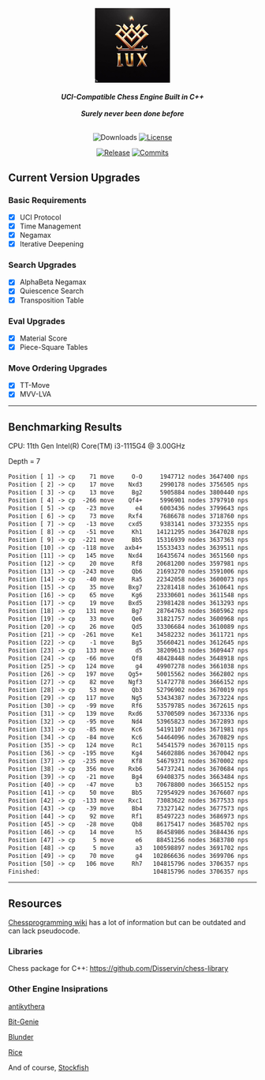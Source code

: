 <div align="center">

  <img src="./img/logo.jpg" width="30%">
  <br>
  <br>
  <b><i>UCI-Compatible Chess Engine Built in C++</i></b>
  <br>
  <br>
  <b><i>Surely never been done before</i></b>
  <br>
  <br>

  ![Downloads][downloads-badge]
  [![License][license-badge]][license-link]
  
  [![Release][release-badge]][release-link]
  [![Commits][commits-badge]][commits-link]

</div>

## Current Version Upgrades

### Basic Requirements

 - [x] UCI Protocol
 - [x] Time Management
 - [x] Negamax
 - [x] Iterative Deepening

### Search Upgrades

 - [x] AlphaBeta Negamax
 - [x] Quiescence Search
 - [x] Transposition Table

### Eval Upgrades

 - [x] Material Score
 - [x] Piece-Square Tables

### Move Ordering Upgrades

 - [x] TT-Move
 - [x] MVV-LVA

---

## Benchmarking Results
CPU: 11th Gen Intel(R) Core(TM) i3-1115G4 @ 3.00GHz

Depth = 7
```
Position [ 1] -> cp    71 move     O-O     1947712 nodes 3647400 nps
Position [ 2] -> cp    17 move    Nxd3     2990178 nodes 3756505 nps
Position [ 3] -> cp    13 move     Bg2     5905884 nodes 3800440 nps
Position [ 4] -> cp  -266 move    Qf4+     5996901 nodes 3797910 nps
Position [ 5] -> cp   -23 move      e4     6003436 nodes 3799643 nps
Position [ 6] -> cp    73 move    Rxf4     7686678 nodes 3718760 nps
Position [ 7] -> cp   -13 move    cxd5     9383141 nodes 3732355 nps
Position [ 8] -> cp   -51 move     Kh1    14121295 nodes 3647028 nps
Position [ 9] -> cp  -221 move     Bb5    15316939 nodes 3637363 nps
Position [10] -> cp  -118 move   axb4+    15533433 nodes 3639511 nps
Position [11] -> cp   145 move    Nxd4    16435674 nodes 3651560 nps
Position [12] -> cp    20 move     Rf8    20681200 nodes 3597981 nps
Position [13] -> cp  -243 move     Qb6    21693270 nodes 3591006 nps
Position [14] -> cp   -40 move     Ra5    22342058 nodes 3600073 nps
Position [15] -> cp    35 move    Bxg7    23281418 nodes 3610641 nps
Position [16] -> cp    65 move     Kg6    23330601 nodes 3611548 nps
Position [17] -> cp    19 move    Bxd5    23981428 nodes 3613293 nps
Position [18] -> cp   131 move     Bg7    28764763 nodes 3605962 nps
Position [19] -> cp    33 move     Qe6    31821757 nodes 3600968 nps
Position [20] -> cp    26 move     Qd5    33306684 nodes 3610089 nps
Position [21] -> cp  -261 move     Ke1    34582232 nodes 3611721 nps
Position [22] -> cp    -1 move     Bg5    35660421 nodes 3612645 nps
Position [23] -> cp   133 move      d5    38209613 nodes 3609447 nps
Position [24] -> cp   -66 move     Qf8    48428448 nodes 3648918 nps
Position [25] -> cp   124 move      g4    49907278 nodes 3661038 nps
Position [26] -> cp   197 move    Qg5+    50015562 nodes 3662802 nps
Position [27] -> cp    82 move    Ngf3    51472778 nodes 3666152 nps
Position [28] -> cp    53 move     Qb3    52796902 nodes 3670019 nps
Position [29] -> cp   117 move     Ng5    53434387 nodes 3673224 nps
Position [30] -> cp   -99 move     Rf6    53579785 nodes 3672615 nps
Position [31] -> cp   139 move    Rxd6    53700509 nodes 3673336 nps
Position [32] -> cp   -95 move     Nd4    53965823 nodes 3672893 nps
Position [33] -> cp   -85 move     Kc6    54191107 nodes 3671981 nps
Position [34] -> cp   -84 move     Kc6    54464096 nodes 3670829 nps
Position [35] -> cp   124 move     Rc1    54541579 nodes 3670115 nps
Position [36] -> cp  -195 move     Kg4    54602886 nodes 3670042 nps
Position [37] -> cp  -235 move     Kf8    54679371 nodes 3670002 nps
Position [38] -> cp   356 move    Rxb6    54737241 nodes 3670684 nps
Position [39] -> cp   -21 move     Bg4    69408375 nodes 3663484 nps
Position [40] -> cp   -47 move      b3    70678800 nodes 3665152 nps
Position [41] -> cp    50 move     Bb5    72954929 nodes 3676607 nps
Position [42] -> cp  -133 move    Rxc1    73083622 nodes 3677533 nps
Position [43] -> cp   -39 move     Bb4    73327142 nodes 3677573 nps
Position [44] -> cp    92 move     Rf1    85497223 nodes 3686973 nps
Position [45] -> cp   -28 move     Qb8    86175417 nodes 3685702 nps
Position [46] -> cp    14 move      h5    86458986 nodes 3684436 nps
Position [47] -> cp     5 move      e6    88451256 nodes 3683780 nps
Position [48] -> cp     5 move      a3   100598897 nodes 3691702 nps
Position [49] -> cp    70 move      g4   102866636 nodes 3699706 nps
Position [50] -> cp   106 move     Rh7   104815796 nodes 3706357 nps
Finished:                                104815796 nodes 3706357 nps
```
---

## Resources

[Chessprogramming wiki](https://www.chessprogramming.org/Main_Page) has a lot of information but can be outdated and can lack pseudocode.

### Libraries 

Chess package for C++: https://github.com/Disservin/chess-library

### Other Engine Insiprations

[antikythera](https://github.com/0hq/antikythera)

[Bit-Genie](https://github.com/Aryan1508/Bit-Genie)

[Blunder](https://github.com/algerbrex/blunder)

[Rice](https://github.com/rafid-dev/rice)

And of course, [Stockfish](https://github.com/official-stockfish/Stockfish)


[downloads-badge]:https://img.shields.io/github/downloads/Sidhant-Roymoulik/Lux/total?color=success&style=for-the-badge

[license-badge]:https://img.shields.io/github/license/Sidhant-Roymoulik/Lux?style=for-the-badge&label=license&color=success
[license-link]:https://github.com/Sidhant-Roymoulik/Lux/blob/main/LICENSE
[release-badge]:https://img.shields.io/github/v/release/Sidhant-Roymoulik/Lux?style=for-the-badge&label=official%20release
[release-link]:https://github.com/Sidhant-Roymoulik/Lux/releases/latest
[commits-badge]:https://img.shields.io/github/commits-since/Sidhant-Roymoulik/Lux/latest?style=for-the-badge
[commits-link]:https://github.com/Sidhant-Roymoulik/Lux/commits/main
